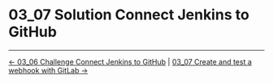 # 03_07 Solution Connect Jenkins to GitHub

<!-- FooterStart -->
---
[← 03_06 Challenge Connect Jenkins to GitHub](../03_04_challenge_connect_jenkins_to_github/README.md) | [03_07 Create and test a webhook with GitLab →](../03_07_create_a_webhook_with_gitlab/README.md)
<!-- FooterEnd -->

